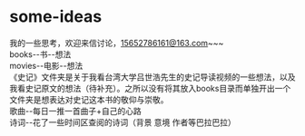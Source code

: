 # some-ideas
我的一些思考，欢迎来信讨论，15652786161@163.com~~~  
books--书--想法  
movies--电影--想法  
《史记》文件夹是关于我看台湾大学吕世浩先生的史记导读视频的一些想法，以及我看史记原文的想法（待补充）。之所以没有将其放入books目录而单独开出一个文件夹是想表达对史记这本书的敬仰与崇敬。  
歌曲--每日一推一首曲子+自己的心路  
诗词--花了一些时间区查阅的诗词（背景 意境 作者等巴拉巴拉）  

